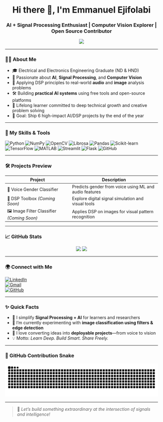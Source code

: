 <h1 align="center">Hi there 👋, I'm Emmanuel Ejifolabi</h1>
<h3 align="center">AI + Signal Processing Enthusiast | Computer Vision Explorer | Open Source Contributor</h3>

<p align="center">
  <img src="https://media.giphy.com/media/qgQUggAC3Pfv687qPC/giphy.gif" width="280" />
</p>

---

### 👨‍💻 About Me

- 🎓 Electrical and Electronics Engineering Graduate (ND & HND)
- 🤖 Passionate about **AI**, **Signal Processing**, and **Computer Vision**
- 🧠 Applying DSP principles to real-world **audio** and **image** analysis problems
- 🛠 Building **practical AI systems** using free tools and open-source platforms
- 🔄 Lifelong learner committed to deep technical growth and creative problem solving
- 📌 Goal: Ship 6 high-impact AI/DSP projects by the end of the year

---

### 🧠 My Skills & Tools

![Python](https://img.shields.io/badge/-Python-333333?style=flat&logo=python)
![NumPy](https://img.shields.io/badge/-NumPy-013243?style=flat&logo=numpy)
![OpenCV](https://img.shields.io/badge/-OpenCV-5C3EE8?style=flat&logo=opencv)
![Librosa](https://img.shields.io/badge/-Librosa-purple?style=flat)
![Pandas](https://img.shields.io/badge/-Pandas-150458?style=flat&logo=pandas)
![Scikit-learn](https://img.shields.io/badge/-Scikit%20Learn-F7931E?style=flat&logo=scikit-learn)
![TensorFlow](https://img.shields.io/badge/-TensorFlow-FF6F00?style=flat&logo=tensorflow)
![MATLAB](https://img.shields.io/badge/-MATLAB-0076A8?style=flat&logo=mathworks)
![Streamlit](https://img.shields.io/badge/-Streamlit-FF4B4B?style=flat&logo=streamlit)
![Flask](https://img.shields.io/badge/-Flask-000000?style=flat&logo=flask)
![GitHub](https://img.shields.io/badge/-GitHub-181717?style=flat&logo=github)

---

### 🛠 Projects Preview

| Project | Description |
|--------|-------------|
| 🎤 Voice Gender Classifier | Predicts gender from voice using ML and audio features |
| 🧠 DSP Toolbox *(Coming Soon)* | Explore digital signal simulation and visual tools |
| 🖼️ Image Filter Classifier *(Coming Soon)* | Applies DSP on images for visual pattern recognition |

---

### 📈 GitHub Stats

<p align="center">
  <img src="https://github-readme-stats.vercel.app/api?username=ejifolabi&show_icons=true&theme=radical" width="47%" />
  <img src="https://streak-stats.demolab.com?user=ejifolabi&theme=radical&hide_border=false" width="47%" />
</p>

---

### 🌍 Connect with Me

[![LinkedIn](https://img.shields.io/badge/-LinkedIn-0077B5?style=flat&logo=linkedin)](https://linkedin.com/in/emmagee001)  
[![Gmail](https://img.shields.io/badge/-Gmail-D14836?style=flat&logo=gmail&logoColor=white)](mailto:ejifolabiemmanueloludare@gmail.com)  
[![GitHub](https://img.shields.io/badge/-Github-181717?style=flat&logo=github)](https://github.com/ejifolabi)

---

### ✨ Quick Facts

- 💬 I simplify **Signal Processing + AI** for learners and researchers
- 🧩 I’m currently experimenting with **image classification using filters & edge detection**
- 🎯 I love converting ideas into **deployable projects**—from voice to vision
- 💡 Motto: *Learn Deep. Build Smart. Share Freely.*

---

### 🐍 GitHub Contribution Snake

<p align="center">
  <img src="https://github.com/ejifolabi/ejifolabi/raw/output/github-contribution-grid-snake.svg" />
</p>

---

> 🚀 *Let’s build something extraordinary at the intersection of signals and intelligence!*
